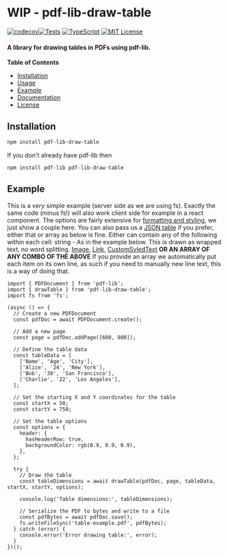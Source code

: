 # WIP - pdf-lib-draw-table

[![codecov](https://codecov.io/gh/MP70/pdf-lib-draw-table/branch/main/graph/badge.svg?token=BMJ2WXX5EV)](https://codecov.io/gh/MP70/pdf-lib-draw-table)[![Tests](https://github.com/MP70/pdf-lib-draw-table/actions/workflows/runTests.yml/badge.svg)](https://github.com/MP70/pdf-lib-draw-table/actions/workflows/runTests.yml)
[![TypeScript](https://img.shields.io/badge/TypeScript-%5E5.0.2-blue)](https://mp70.github.io/pdf-lib-draw-table)
[![MIT License](https://img.shields.io/badge/license-MIT-blue)](https://mp70.github.io/pdf-lib-draw-table)
#### A library for drawing tables in PDFs using pdf-lib.

**Table of Contents**

- [Installation](#installation)
- [Usage](#usage)
- [Example](#example)
- [Documentation](#documentation)
- [License](#license)

## Installation

```sh
npm install pdf-lib-draw-table
```

If you don't already have pdf-lib then

```sh
npm install pdf-lib pdf-lib-draw-table
```

## Example
This is a *very* simple example (server side as we are using fs). Exactly the same code (minus fs!) will also work client side for example in a react component. The options are fairly extensive for [formatting and styling](https://mp70.github.io/pdf-lib-draw-table/interfaces/DrawTableOptions.html), we just show a couple here. You can also pass us a [JSON table](https://mp70.github.io/pdf-lib-draw-table/interfaces/TableObject.html) if you prefer, either that or array as below is fine. Either can contain any of the following within each cell:
string - As in the example below. This is drawn as wrapped text, no word splitting.
[Image](https://mp70.github.io/pdf-lib-draw-table/types/Image.html),
[Link](https://mp70.github.io/pdf-lib-draw-table/types/Link.html),
[CustomSyledText](https://mp70.github.io/pdf-lib-draw-table/interfaces/CustomStyledText.html)
**OR AN ARRAY OF ANY COMBO OF THE ABOVE**
If you provide an array we automatically put each item on its own line, as such if you need to manually new line text, this is a way of doing that.
```
import { PDFDocument } from 'pdf-lib';
import { drawTable } from 'pdf-lib-draw-table';
import fs from 'fs';

(async () => {
  // Create a new PDFDocument
  const pdfDoc = await PDFDocument.create();

  // Add a new page
  const page = pdfDoc.addPage([600, 800]);

  // Define the table data
  const tableData = [
    ['Name', 'Age', 'City'],
    ['Alice', '24', 'New York'],
    ['Bob', '30', 'San Francisco'],
    ['Charlie', '22', 'Los Angeles'],
  ];

  // Set the starting X and Y coordinates for the table
  const startX = 50;
  const startY = 750;

  // Set the table options
  const options = {
    header: {
      hasHeaderRow: true,
      backgroundColor: rgb(0.9, 0.9, 0.9),
    },
  };

  try {
    // Draw the table
    const tableDimensions = await drawTable(pdfDoc, page, tableData, startX, startY, options);

    console.log('Table dimensions:', tableDimensions);

    // Serialize the PDF to bytes and write to a file
    const pdfBytes = await pdfDoc.save();
    fs.writeFileSync('table-example.pdf', pdfBytes);
  } catch (error) {
    console.error('Error drawing table:', error);
  }
})();



```


